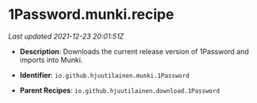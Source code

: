 # 1Password.munki.recipe

_Last updated 2021-12-23 20:01:51Z_

- **Description**: Downloads the current release version of 1Password and imports into Munki.

- **Identifier**: `io.github.hjuutilainen.munki.1Password`

- **Parent Recipes**: `io.github.hjuutilainen.download.1Password`
